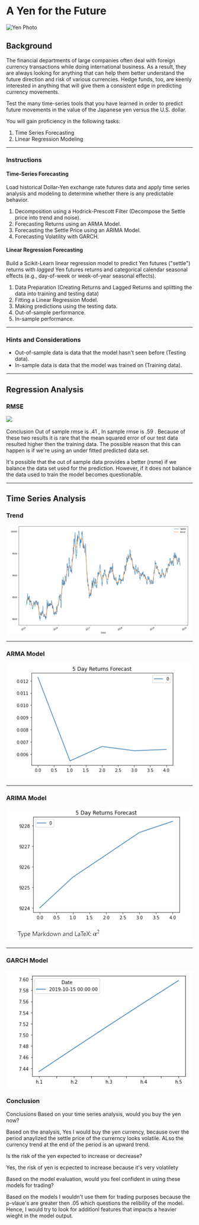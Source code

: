 # A Yen for the Future

![Yen Photo](unit-10-readme-photo.png)

## Background

The financial departments of large companies often deal with foreign currency transactions while doing international business. As a result, they are always looking for anything that can help them better understand the future direction and risk of various currencies. Hedge funds, too, are keenly interested in anything that will give them a consistent edge in predicting currency movements.

Test the many time-series tools that you have learned in order to predict future movements in the value of the Japanese yen versus the U.S. dollar.

You will gain proficiency in the following tasks:

1. Time Series Forecasting
2. Linear Regression Modeling


- - -




### Instructions

#### Time-Series Forecasting

 Load historical Dollar-Yen exchange rate futures data and apply time series analysis and modeling to determine whether there is any predictable behavior.


1. Decomposition using a Hodrick-Prescott Filter (Decompose the Settle price into trend and noise).
2. Forecasting Returns using an ARMA Model.
3. Forecasting the Settle Price using an ARIMA Model.
4. Forecasting Volatility with GARCH.



#### Linear Regression Forecasting

Build a Scikit-Learn linear regression model to predict Yen futures ("settle") returns with *lagged* Yen futures returns and categorical calendar seasonal effects (e.g., day-of-week or week-of-year seasonal effects).


1. Data Preparation (Creating Returns and Lagged Returns and splitting the data into training and testing data)
2. Fitting a Linear Regression Model.
3. Making predictions using the testing data.
4. Out-of-sample performance.
5. In-sample performance.


- - -

### Hints and Considerations

* Out-of-sample data is data that the model hasn't seen before (Testing data).
* In-sample data is data that the model was trained on (Training data).

 ---
  
 ## Regression Analysis
 
 
 
 ### RMSE
 
<img src="Results/Results_Typed.PNG"/>



Conclusion
Out of sample rmse is .41 , In sample rmse is .59 . Because of these two results it is rare that the mean squared error of our test data resulted higher then the training data. The possible reason that this can happen is if we're using an under fitted predicted data set.

It's possible that the out of sample data provides a better (rsme) if we balance the data set used for the prediction. However, if it does not balance the data used to train the model becomes questionable.

 
 ---
 
 
 ## Time Series Analysis
 
 ### Trend
 
 
 <img src="Results/Settle_Trend.PNG"/>
 
 
 ---
 
 
 ### ARMA Model
 
 <img src="Results/ARMA_MODEL.PNG"/>

 
 ---
 
 
 ### ARIMA Model
 
 <img src="Results/ARIMA_MODEL.PNG"/>

 
 
 ---
 
 ### GARCH Model
 
 <img src="Results/GARCH_MODEL.PNG"/>
 

### Conclusion 

Conclusions
Based on your time series analysis, would you buy the yen now?

Based on the analysis, Yes I would buy the yen currency, because over the period anaylized the settle price of the currerncy looks volatile. ALso the currency trend at the end of the period is an upward  trend.

Is the risk of the yen expected to increase or decrease?

 Yes, the risk of yen is ecpected to increase because  it's very volatilety  

Based on the model evaluation, would you feel confident in using these models for trading?

Based on the models I wouldn't use them for trading purposes because the p-vlaue's are greater then .05  which  questions the relibility of the model. Hence,  I would try to look for additionl features that impacts a heavier wieght in the model output. 
